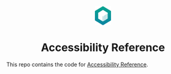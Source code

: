 <div align="center">
	<img src="./static/favicon.svg" height="50">
  <h1>Accessibility Reference</h1>
</div>

This repo contains the code for [Accessibility Reference](https://www.accessibilityreference.com/).
